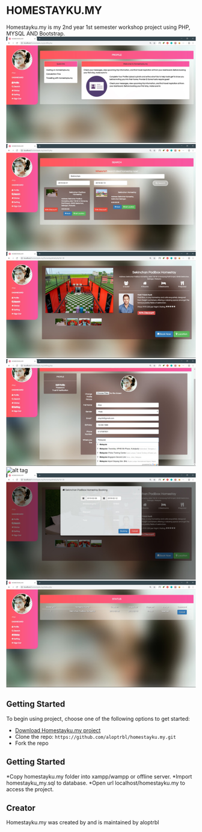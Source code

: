 # HOMESTAYKU.MY
Homestayku.my is my 2nd year 1st semester workshop project using PHP, MYSQL AND Bootstrap.
![alt tag](https://github.com/aloptrbl/homestayku.my/blob/master/screenshot/2.jpg)
![alt tag](https://github.com/aloptrbl/homestayku.my/blob/master/screenshot/3.jpg)
![alt tag](https://github.com/aloptrbl/homestayku.my/blob/master/screenshot/4.jpg)
![alt tag](https://github.com/aloptrbl/homestayku.my/blob/master/screenshot/9.jpg)
![alt tag](https://github.com/aloptrbl/homestayku.my/blob/master/screenshot/6.jpg)
![alt tag](https://github.com/aloptrbl/homestayku.my/blob/master/screenshot/7.jpg)
![alt tag](https://github.com/aloptrbl/homestayku.my/blob/master/screenshot/8.jpg)
## Getting Started

To begin using project, choose one of the following options to get started:
* [Download Homestayku.my project](https://github.com/aloptrbl/homestayku.my/archive/master.zip)
* Clone the repo: `https://github.com/aloptrbl/homestayku.my.git`
* Fork the repo

## Getting Started

*Copy homestayku.my folder into xampp/wampp or offline server.
*Import homestayku_my.sql to database.
*Open url localhost/homestayku.my to access the project.

## Creator

Homestayku.my was created by and is maintained by aloptrbl

